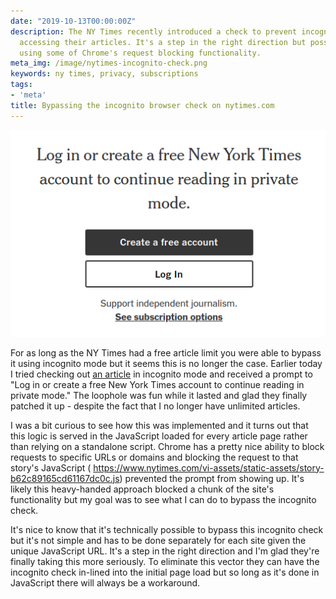 ```yaml
---
date: "2019-10-13T00:00:00Z"
description: The NY Times recently introduced a check to prevent incognito users from
  accessing their articles. It's a step in the right direction but possible to bypass
  using some of Chrome's request blocking functionality.
meta_img: /image/nytimes-incognito-check.png
keywords: ny times, privacy, subscriptions
tags:
- 'meta'
title: Bypassing the incognito browser check on nytimes.com
---
```



<img src="/image/nytimes-incognito-check.png" alt="The NY Times incognito check message" data-width="510" data-height="335" data-layout="responsive" />

For as long as the NY Times had a free article limit you were able to bypass it using incognito mode but it seems this is no longer the case. Earlier today I tried checking out [an article](https://www.nytimes.com/2019/10/13/nyregion/14th-street-cars-banned.html) in incognito mode and received a prompt to "Log in or create a free New York Times account to continue reading in private mode." The loophole was fun while it lasted and glad they finally patched it up - despite the fact that I no longer have unlimited articles.

I was a bit curious to see how this was implemented and it turns out that this logic is served in the JavaScript loaded for every article page rather than relying on a standalone script. Chrome has a pretty nice ability to block requests to specific URLs or domains and blocking the request to that story's JavaScript ( https://www.nytimes.com/vi-assets/static-assets/story-b62c89165cd61167dc0c.js) prevented the prompt from showing up. It's likely this heavy-handed approach blocked a chunk of the site's functionality but my goal was to see what I can do to bypass the incognito check.

It's nice to know that it's technically possible to bypass this incognito check but it's not simple and has to be done separately for each site given the unique JavaScript URL. It's a step in the right direction and I'm glad they're finally taking this more seriously. To eliminate this vector they can have the incognito check in-lined into the initial page load but so long as it's done in JavaScript there will always be a workaround.
